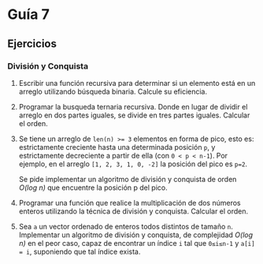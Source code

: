 # Guía 7

## Ejercicios

### División y Conquista

1. Escribir una función recursiva para determinar si un elemento está en un
    arreglo utilizando búsqueda binaria. Calcule su eficiencia.

2. Programar la busqueda ternaria recursiva. Donde en lugar de dividir el
    arreglo en dos partes iguales, se divide en tres partes iguales. Calcular el
    orden.

3. Se tiene un arreglo de `len(n) >= 3` elementos en forma de pico, esto es:
    estrictamente creciente hasta una determinada posición `p`, y estrictamente
    decreciente a partir de ella (con `0 < p < n-1`). Por ejemplo, en el arreglo
    `[1, 2, 3, 1, 0, -2]` la posición del pico es `p=2`.

    Se pide implementar un algoritmo de división y conquista de orden _O(log n)_
    que encuentre la posición p del pico.

4. Programar una función que realice la multiplicación de dos números enteros utilizando la 
    técnica de división y conquista. Calcular el orden.

5. Sea `a` un vector ordenado de enteros todos distintos de 
    tamaño `n`. Implementar un algoritmo de división y conquista, de complejidad _O(log n)_ en el peor caso, capaz de encontrar un índice `i` tal que `0≤i≤n-1` y `a[i] = i`, suponiendo que tal índice exista.